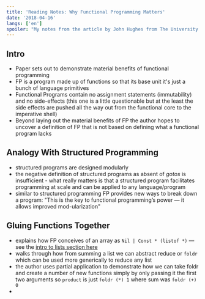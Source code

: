 ```yaml
---
title: 'Reading Notes: Why Functional Programming Matters'
date: '2018-04-16'
langs: ['en']
spoiler: "My notes from the article by John Hughes from The University of Glasgow"
---
```



## Intro

- Paper sets out to demonstrate material benefits of functional programming
- FP is a program made up of functions so that its base unit it's just a bunch of language primitives
- Functional Programs contain no assignment statements (immutability) and no side-effects (this one is a little questionable but at the least the side effects are pushed all the way out from the functional core to the imperative shell)
- Beyond laying out the material benefits of FP the author hopes to uncover a definition of FP that is not based on defining what a functional program lacks

## Analogy With Structured Programming

- structured programs are designed modularly
- the negative definition of structured programs as absent of _gotos_ is insufficient - what really matters is that a structured program facilitates programming at scale and can be applied to any language/program
- similar to structured programming FP provides new ways to break down a program: "This is the key to functional programming’s power — it allows improved mod-ularization"

## Gluing Functions Together

- explains how FP conceives of an array as `Nil | Const * (listof *)` — see the [intro to lists section here](http://learnyouahaskell.com/starting-out)
- walks through how from summing a list we can abstract reduce or `foldr` which can be used more generically to reduce any list
- the author uses partial application to demonstrate how we can take foldr and create a number of new functions simply by only passing it the first two arguments so `product` is just `foldr (*) 1` where sum was `foldr (+) 0`
- 
